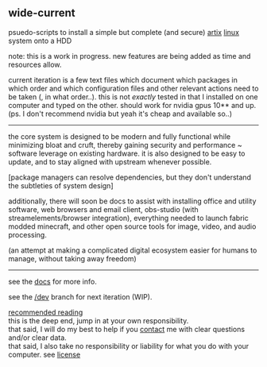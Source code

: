 ## wide-current

psuedo-scripts to install a simple but complete (and secure) [artix](https://artixlinux.org/) [linux](https://www.kernel.org/) system onto a HDD

note: this is a work in progress. new features are being added as time and resources allow.

current iteration is a few text files which document which packages in which order and which configuration files and other relevant actions need to be taken (, in what order..). this is not _exactly_ tested in that I installed on one computer and typed on the other. should work for nvidia gpus 10** and up. (ps. I don't recommend nvidia but yeah it's cheap and available so..)

___

the core system is designed to be modern and fully functional while minimizing bloat and cruft, thereby gaining security and performance ~  software leverage on existing hardware. it is also designed to be easy to update, and to stay aligned with upstream whenever possible.

\[package managers can resolve dependencies, but they don't understand the subtleties of system design\]

additionally, there will soon be docs to assist with installing office and utility software, web browsers and email client, obs-studio (with streamelements/browser integration), everything needed to launch fabric modded minecraft, and other open source tools for image, video, and audio processing. 

(an attempt at making a complicated digital ecosystem easier for humans to manage, without taking away freedom)

___

see the [docs](/doc/core-sys.md) for more info.

see the [/dev](https://github.com/mtsl8/wide-current/tree/dev) branch for next iteration (WIP).

[recommended reading](/links.md) </br>
this is the deep end, jump in at your own responsibility.</br>
that said, I will do my best to help if you [contact](/contact.md) me with clear questions and/or clear data. </br>
that said, I also take no responsibility or liability for what you do with your computer. see [license](/LICENSE.md)

